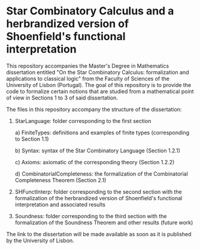 # Star Combinatory Calculus and a herbrandized version of Shoenfield's functional interpretation

This repository accompanies the Master's Degree in Mathematics dissertation entitled "On the Star Combinatory Calculus: formalization and applications to classical logic" from the Faculty of Sciences of the University of Lisbon (Portugal). The goal of this repository is to provide the code to formalize certain notions that are studied from a mathematical point of view in Sections 1 to 3 of said dissertation.

The files in this repository accompany the structure of the dissertation:
  1. StarLanguage: folder corresponding to the first section
     
       a) FiniteTypes: definitions and examples of finite types (corresponding to Section 1.1)
     
       b) Syntax: syntax of the Star Combinatory Language (Section 1.2.1)
     
       c) Axioms: axiomatic of the corresponding theory (Section 1.2.2)
     
       d) CombinatorialCompleteness: the formalization of the Combinatorial Completeness Theorem (Section 2.1)
     
  2. SHFunctInterp: folder corresponding to the second section with the formalization of the herbrandized version of Shoenfield's functional interpretation and associated results
  3. Soundness: folder corresponding to the third section with the formalization of the Soundness Theorem and other results (future work)

The link to the dissertation will be made available as soon as it is published by the University of Lisbon.